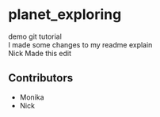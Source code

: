 # planet_exploring  
demo git tutorial  
I made some changes to my readme explain  
Nick Made this edit

## Contributors
- Monika
- Nick
